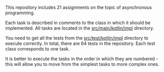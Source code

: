 This repository includes 21 assignments on the topic of asynchronous programming.

Each task is described in comments to the class in which it should be implemented. All tasks are located in the [src/main/kotlin/impl](./src/main/kotlin/impl) directory.

You need to get all the tests from the [src/test/kotlin/impl](./src/test/kotlin/impl) directory to execute correctly. In total, there are 64 tests in the repository. Each test class corresponds to one task.

It is better to execute the tasks in the order in which they are numbered - this will allow you to move from the simplest tasks to more complex ones.

